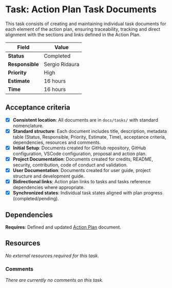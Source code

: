# Task: Action Plan Task Documents

This task consists of creating and maintaining individual task documents for each element of the action plan, ensuring traceability, tracking and direct alignment with the sections and links defined in the Action Plan.

| Field           | Value          |
| --------------- | -------------- |
| **Status**      | Completed      |
| **Responsible** | Sergio Ridaura |
| **Priority**    | High           |
| **Estimate**    | 16 hours       |
| **Time**        | 16 hours       |

## Acceptance criteria

- [x] **Consistent location**: All documents are in `docs/tasks/` with standard nomenclature.
- [x] **Standard structure**: Each document includes title, description, metadata table (Status, Responsible, Priority, Estimate, Time), acceptance criteria, dependencies, resources and comments.
- [x] **Initial Setup**: Documents created for GitHub repository, GitHub configuration, VSCode configuration, proposal and action plan.
- [x] **Project Documentation**: Documents created for credits, README, security, contribution, code of conduct and validation.
- [x] **User Documentation**: Documents created for user guide, project structure and development guide.
- [x] **Bidirectional links**: Action plan links to tasks and tasks reference dependencies where appropriate.
- [x] **Synchronized states**: Individual task states aligned with plan progress (completed/pending).

## Dependencies

**Requires**: Defined and updated [Action Plan](../ACTION_PLAN.md) document.

## Resources

_No external resources required for this task._

### Comments

_There are currently no comments on this task._
